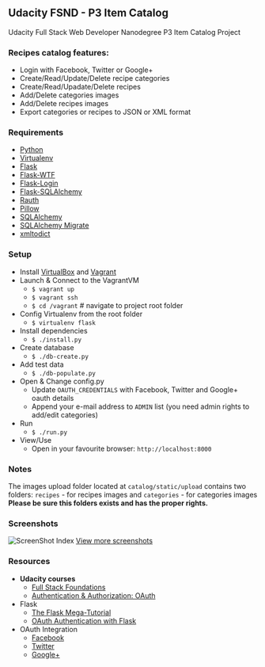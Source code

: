 ## Udacity FSND -  P3 Item Catalog
Udacity Full Stack Web Developer Nanodegree P3 Item Catalog Project

### Recipes catalog features:
* Login with Facebook, Twitter or Google+
* Create/Read/Update/Delete recipe categories
* Create/Read/Upadate/Delete recipes
* Add/Delete categories images
* Add/Delete recipes images
* Export categories or recipes to JSON or XML format

### Requirements
* [Python](https://www.python.org/)
* [Virtualenv](https://virtualenv.pypa.io/en/latest/#)
* [Flask](http://flask.pocoo.org)
* [Flask-WTF](https://flask-wtf.readthedocs.org/en/latest/)
* [Flask-Login](https://flask-login.readthedocs.org/en/latest/)
* [Flask-SQLAlchemy](https://pythonhosted.org/Flask-SQLAlchemy/)
* [Rauth](https://rauth.readthedocs.org/en/latest/)
* [Pillow](https://python-pillow.github.io/)
* [SQLAlchemy](http://www.sqlalchemy.org/)
* [SQLAlchemy Migrate](https://sqlalchemy-migrate.readthedocs.org/en/latest/)
* [xmltodict](https://github.com/martinblech/xmltodict)

### Setup
* Install [VirtualBox](https://www.virtualbox.org/) and [Vagrant](https://www.vagrantup.com/)
* Launch & Connect to the VagrantVM
    * ```$ vagrant up```
    * ```$ vagrant ssh```
    * ```$ cd /vagrant``` # navigate to project root folder
* Config Virtualenv from the root folder
    * ```$ virtualenv flask```
* Install dependencies
    * ```$ ./install.py```
* Create database
    * ```$ ./db-create.py```
* Add test data
    * ```$ ./db-populate.py```
* Open & Change config.py
    * Update ```OAUTH_CREDENTIALS``` with Facebook, Twitter and Google+ oauth details
    * Append your e-mail address to ```ADMIN``` list (you need admin rights to add/edit categories)
* Run
    * ```$ ./run.py```
* View/Use
    * Open in your favourite browser: ```http://localhost:8000```

### Notes
The images upload folder located at ```catalog/static/upload``` contains two folders:
```recipes``` - for recipes images
and
```categories``` - for categories images
**Please be sure this folders exists and has the proper rights.**

### Screenshots
![ScreenShot Index](/screenshots/1_index.png)
[View more screenshots](/screenshots/)

### Resources
* **Udacity courses**
    * [Full Stack Foundations](https://www.udacity.com/course/full-stack-foundations--ud088)
    * [Authentication & Authorization: OAuth](https://www.udacity.com/course/authentication-authorization-oauth--ud330)
* Flask
    * [The Flask Mega-Tutorial](http://blog.miguelgrinberg.com/post/the-flask-mega-tutorial-part-i-hello-world)
    * [OAuth Authentication with Flask](http://blog.miguelgrinberg.com/post/oauth-authentication-with-flask)
* OAuth Integration
    * [Facebook](https://developers.facebook.com/docs/facebook-login/manually-build-a-login-flow)
    * [Twitter](https://dev.twitter.com/oauth)
    * [Google+](https://developers.google.com/+/web/api/rest/oauth)
